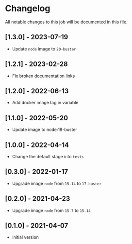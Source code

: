 # Changelog
All notable changes to this job will be documented in this file.

## [1.3.0] - 2023-07-19
* Update `node` image to `20-buster`

## [1.2.1] - 2023-02-28
* Fix broken documentation links

## [1.2.0] - 2022-06-13
* Add docker image tag in variable 

## [1.1.0] - 2022-05-20
* Update image to node:18-buster

## [1.0.0] - 2022-04-14
* Change the default stage into `tests`

## [0.3.0] - 2022-01-17
* Upgrade image `node` from `15.14` to `17-buster`

## [0.2.0] - 2021-04-23
* Upgrade image `node` from `15.7` to `15.14`

## [0.1.0] - 2021-04-07
* Initial version
